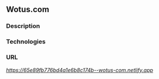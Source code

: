## Wotus.com  

### Description  

### Technologies  

### URL  

*https://65e89fb776bd4a1e6b8c174b--wotus-com.netlify.app*
